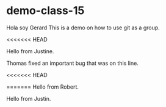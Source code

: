 # demo-class-15

Hola soy Gerard
This is a demo on how to use git as a group.

<<<<<<< HEAD

Hello from Justine.

Thomas fixed an important bug that was on this line.

<<<<<<< HEAD

=======
Hello from Robert.

Hello from Justin.

